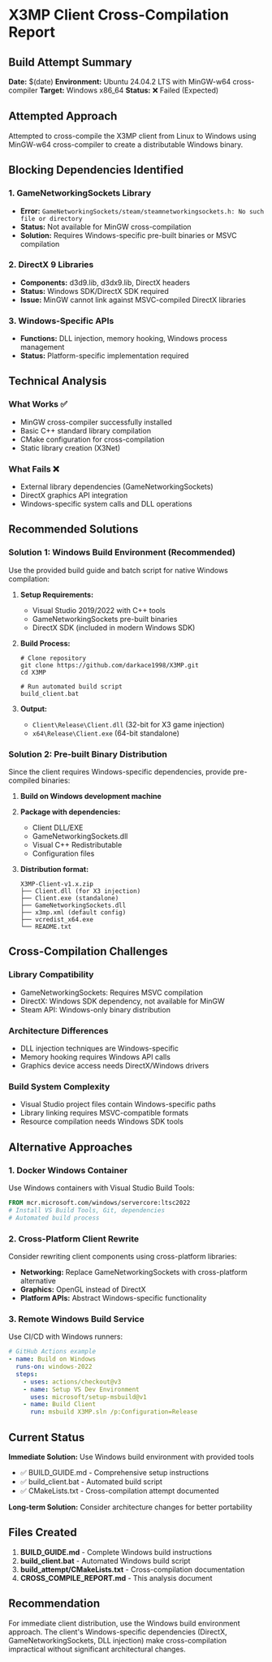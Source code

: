# X3MP Client Cross-Compilation Report

## Build Attempt Summary

**Date:** $(date)
**Environment:** Ubuntu 24.04.2 LTS with MinGW-w64 cross-compiler
**Target:** Windows x86_64
**Status:** ❌ Failed (Expected)

## Attempted Approach

Attempted to cross-compile the X3MP client from Linux to Windows using MinGW-w64 cross-compiler to create a distributable Windows binary.

## Blocking Dependencies Identified

### 1. GameNetworkingSockets Library
- **Error:** `GameNetworkingSockets/steam/steamnetworkingsockets.h: No such file or directory`
- **Status:** Not available for MinGW cross-compilation
- **Solution:** Requires Windows-specific pre-built binaries or MSVC compilation

### 2. DirectX 9 Libraries  
- **Components:** d3d9.lib, d3dx9.lib, DirectX headers
- **Status:** Windows SDK/DirectX SDK required
- **Issue:** MinGW cannot link against MSVC-compiled DirectX libraries

### 3. Windows-Specific APIs
- **Functions:** DLL injection, memory hooking, Windows process management
- **Status:** Platform-specific implementation required

## Technical Analysis

### What Works ✅
- MinGW cross-compiler successfully installed
- Basic C++ standard library compilation
- CMake configuration for cross-compilation
- Static library creation (X3Net)

### What Fails ❌  
- External library dependencies (GameNetworkingSockets)
- DirectX graphics API integration
- Windows-specific system calls and DLL operations

## Recommended Solutions

### Solution 1: Windows Build Environment (Recommended)
Use the provided build guide and batch script for native Windows compilation:

1. **Setup Requirements:**
   - Visual Studio 2019/2022 with C++ tools
   - GameNetworkingSockets pre-built binaries
   - DirectX SDK (included in modern Windows SDK)

2. **Build Process:**
   ```batch
   # Clone repository
   git clone https://github.com/darkace1998/X3MP.git
   cd X3MP
   
   # Run automated build script
   build_client.bat
   ```

3. **Output:**
   - `Client\Release\Client.dll` (32-bit for X3 game injection)
   - `x64\Release\Client.exe` (64-bit standalone)

### Solution 2: Pre-built Binary Distribution
Since the client requires Windows-specific dependencies, provide pre-compiled binaries:

1. **Build on Windows development machine**
2. **Package with dependencies:**
   - Client DLL/EXE
   - GameNetworkingSockets.dll
   - Visual C++ Redistributable
   - Configuration files

3. **Distribution format:**
   ```
   X3MP-Client-v1.x.zip
   ├── Client.dll (for X3 injection)
   ├── Client.exe (standalone) 
   ├── GameNetworkingSockets.dll
   ├── x3mp.xml (default config)
   ├── vcredist_x64.exe
   └── README.txt
   ```

## Cross-Compilation Challenges

### Library Compatibility
- GameNetworkingSockets: Requires MSVC compilation
- DirectX: Windows SDK dependency, not available for MinGW
- Steam API: Windows-only binary distribution

### Architecture Differences  
- DLL injection techniques are Windows-specific
- Memory hooking requires Windows API calls
- Graphics device access needs DirectX/Windows drivers

### Build System Complexity
- Visual Studio project files contain Windows-specific paths
- Library linking requires MSVC-compatible formats
- Resource compilation needs Windows SDK tools

## Alternative Approaches

### 1. Docker Windows Container
Use Windows containers with Visual Studio Build Tools:
```dockerfile
FROM mcr.microsoft.com/windows/servercore:ltsc2022
# Install VS Build Tools, Git, dependencies
# Automated build process
```

### 2. Cross-Platform Client Rewrite
Consider rewriting client components using cross-platform libraries:
- **Networking:** Replace GameNetworkingSockets with cross-platform alternative
- **Graphics:** OpenGL instead of DirectX
- **Platform APIs:** Abstract Windows-specific functionality

### 3. Remote Windows Build Service
Use CI/CD with Windows runners:
```yaml
# GitHub Actions example
- name: Build on Windows
  runs-on: windows-2022
  steps:
    - uses: actions/checkout@v3
    - name: Setup VS Dev Environment
      uses: microsoft/setup-msbuild@v1
    - name: Build Client
      run: msbuild X3MP.sln /p:Configuration=Release
```

## Current Status

**Immediate Solution:** Use Windows build environment with provided tools
- ✅ BUILD_GUIDE.md - Comprehensive setup instructions
- ✅ build_client.bat - Automated build script  
- ✅ CMakeLists.txt - Cross-compilation attempt documented

**Long-term Solution:** Consider architecture changes for better portability

## Files Created

1. **BUILD_GUIDE.md** - Complete Windows build instructions
2. **build_client.bat** - Automated Windows build script
3. **build_attempt/CMakeLists.txt** - Cross-compilation documentation
4. **CROSS_COMPILE_REPORT.md** - This analysis document

## Recommendation

For immediate client distribution, use the Windows build environment approach. The client's Windows-specific dependencies (DirectX, GameNetworkingSockets, DLL injection) make cross-compilation impractical without significant architectural changes.